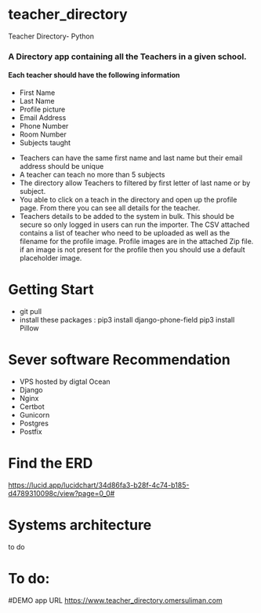 # teacher_directory
Teacher Directory- Python


### A Directory app containing all the Teachers in a given school.
#### Each teacher should have the following information
  - First Name
  - Last Name
  - Profile picture
  - Email Address
  - Phone Number
  - Room Number
  - Subjects taught
* Teachers can have the same first name and last name but their email address should be unique
* A teacher can teach no more than 5 subjects
* The directory allow Teachers to filtered by first letter of last name or by subject.
* You able to click on a teach in the directory and open up the profile page. From there you
can see all details for the teacher.
* Teachers details to be added to the system in bulk. This should
be secure so only logged in users can run the importer.
The CSV attached contains a list of teacher who need to be uploaded as well as the filename for the
profile image. Profile images are in the attached Zip file.
if an image is not present for the profile then you should use a default placeholder image.

# Getting Start
- git pull
- install these packages :
pip3 install django-phone-field
pip3 install Pillow


# Sever software Recommendation
 -  VPS hosted by digtal Ocean 
 -  Django
 -  Nginx
 -  Certbot
 -  Gunicorn
 -  Postgres
 -  Postfix
  
# Find the ERD
https://lucid.app/lucidchart/34d86fa3-b28f-4c74-b185-d4789310098c/view?page=0_0#
# Systems architecture
 to do 


# To do:

#DEMO app URL
 https://www.teacher_directory.omersuliman.com
